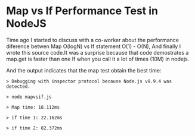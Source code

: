 # Map vs If Performance Test in NodeJS


Time ago I started to discuss with a co-worker about the performance diference betwen Map O(logN) vs If statement O(1) - O(N), And finally I wrote this source code.It was a surprise because that code demostrates a map.get is faster than one If when you call it a lot of times (10M) in nodejs.

And the output indicates that the map test obtain the best time:

    > Debugging with inspector protocol because Node.js v8.9.4 was detected.

    > node mapvsif.js 

    > Map time: 18.112ms

    > if time 1: 22.162ms
    
    > if time 2: 82.372ms
